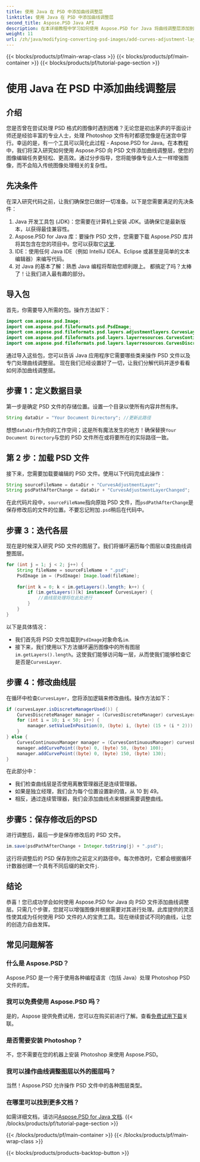 ```yaml
---
title: 使用 Java 在 PSD 中添加曲线调整层
linktitle: 使用 Java 在 PSD 中添加曲线调整层
second_title: Aspose.PSD Java API
description: 在本详细教程中学习如何使用 Aspose.PSD for Java 将曲线调整层添加到 PSD 文件。轻松增强您的图像。
weight: 11
url: /zh/java/modifying-converting-psd-images/add-curves-adjustment-layer-psd/
---
```


{{< blocks/products/pf/main-wrap-class >}}
{{< blocks/products/pf/main-container >}}
{{< blocks/products/pf/tutorial-page-section >}}

# 使用 Java 在 PSD 中添加曲线调整层

## 介绍
您是否曾在尝试处理 PSD 格式的图像时遇到困难？无论您是初出茅庐的平面设计师还是经验丰富的专业人士，处理 Photoshop 文件有时都感觉像是在迷宫中穿行。幸运的是，有一个工具可以简化此过程 - Aspose.PSD for Java。在本教程中，我们将深入研究如何使用 Aspose.PSD 向 PSD 文件添加曲线调整层，使您的图像编辑任务更轻松、更高效。通过分步指导，您将能够像专业人士一样增强图像，而不会陷入传统图像处理相关的复杂性。
## 先决条件
在深入研究代码之前，让我们确保您已做好一切准备。以下是您需要满足的先决条件：
1. Java 开发工具包 (JDK)：您需要在计算机上安装 JDK。请确保它是最新版本，以获得最佳兼容性。
2. Aspose.PSD for Java 库：要操作 PSD 文件，您需要下载 Aspose.PSD 库并将其包含在您的项目中。您可以获取它[这里](https://releases.aspose.com/psd/java/).
3. IDE：使用任何 Java IDE（例如 IntelliJ IDEA、Eclipse 或甚至是简单的文本编辑器）来编写代码。
4. 对 Java 的基本了解：熟悉 Java 编程将帮助您顺利跟上。
都搞定了吗？太棒了！让我们进入最有趣的部分。
## 导入包
首先，你需要导入所需的包。操作方法如下：
```java
import com.aspose.psd.Image;
import com.aspose.psd.fileformats.psd.PsdImage;
import com.aspose.psd.fileformats.psd.layers.adjustmentlayers.CurvesLayer;
import com.aspose.psd.fileformats.psd.layers.layerresources.CurvesContinuousManager;
import com.aspose.psd.fileformats.psd.layers.layerresources.CurvesDiscreteManager;
```
通过导入这些包，您可以告诉 Java 应用程序它需要哪些类来操作 PSD 文件以及专门处理曲线调整层。
现在我们已经设置好了一切，让我们分解代码并逐步看看如何添加曲线调整层。
## 步骤 1：定义数据目录
第一步是确定 PSD 文件的存储位置。设置一个目录以使所有内容井然有序。
```java
String dataDir = "Your Document Directory"; //更新此路径
```
想想`dataDir`作为你的工作空间；这是所有魔法发生的地方！确保替换`Your Document Directory`与您的 PSD 文件所在或将要所在的实际路径一致。
## 第 2 步：加载 PSD 文件
接下来，您需要加载要编辑的 PSD 文件。使用以下代码完成此操作：
```java
String sourceFileName = dataDir + "CurvesAdjustmentLayer";
String psdPathAfterChange = dataDir + "CurvesAdjustmentLayerChanged";
```
在此代码片段中，`sourceFileName`指向原始 PSD 文件，而`psdPathAfterChange`是保存修改后的文件的位置。不要忘记附加`.psd`稍后在代码中。
## 步骤 3：迭代各层
现在是时候深入研究 PSD 文件的图层了。我们将循环遍历每个图层以查找曲线调整图层。
```java
for (int j = 1; j < 2; j++) {
    String fileName = sourceFileName + ".psd";
    PsdImage im = (PsdImage) Image.load(fileName);
    
    for(int k = 0; k < im.getLayers().length; k++) {
        if (im.getLayers()[k] instanceof CurvesLayer) {
            //曲线层处理将在此处进行
        }
    }
}
```
以下是具体情况：
- 我们首先将 PSD 文件加载到`PsdImage`对象命名`im`.
- 接下来，我们使用以下方法循环遍历图像中的所有图层`im.getLayers().length`。这使我们能够访问每一层，从而使我们能够检查它是否是`CurvesLayer`.
## 步骤 4：修改曲线层
在循环中检查`CurvesLayer`，您将添加逻辑来修改曲线。操作方法如下：
```java
if (curvesLayer.isDiscreteManagerUsed()) {
    CurvesDiscreteManager manager = (CurvesDiscreteManager) curvesLayer.getCurvesManager();
    for (int i = 10; i < 50; i++) {
        manager.setValueInPosition(0, (byte) i, (byte) (15 + (i * 2)));
    }
} else {
    CurvesContinuousManager manager = (CurvesContinuousManager) curvesLayer.getCurvesManager();
    manager.addCurvePoint((byte) 0, (byte) 50, (byte) 100);
    manager.addCurvePoint((byte) 0, (byte) 150, (byte) 130);
}
```
在此部分中：
- 我们检查曲线层是否使用离散管理器还是连续管理器。
- 如果是独立经理，我们会为每个位置设置新的值，从 10 到 49。
- 相反，通过连续管理器，我们会添加曲线点来根据需要调整曲线。
## 步骤5：保存修改后的PSD
进行调整后，最后一步是保存修改后的 PSD 文件。
```java
im.save(psdPathAfterChange + Integer.toString(j) + ".psd");
```
这行将调整后的 PSD 保存到你之前定义的路径中。每次修改时，它都会根据循环计数器创建一个具有不同后缀的新文件`j`.
## 结论
恭喜！您已成功学会如何使用 Aspose.PSD for Java 向 PSD 文件添加曲线调整层。只需几个步骤，您就可以增强图像并根据需要对其进行处理。此库提供的灵活性使其成为任何使用 PSD 文件的人的宝贵工具。现在继续尝试不同的曲线，让您的创造力自由发挥。
## 常见问题解答
### 什么是 Aspose.PSD？
Aspose.PSD 是一个用于使用各种编程语言（包括 Java）处理 Photoshop PSD 文件的库。
### 我可以免费使用 Aspose.PSD 吗？
是的，Aspose 提供免费试用，您可以在购买前进行了解。查看[免费试用下载](https://releases.aspose.com/)关联。
### 是否需要安装 Photoshop？
不，您不需要在您的机器上安装 Photoshop 来使用 Aspose.PSD。
### 我可以操作曲线调整图层以外的图层吗？
当然！Aspose.PSD 允许操作 PSD 文件中的各种图层类型。
### 在哪里可以找到更多文档？
如需详细文档，请访问[Aspose.PSD for Java 文档](https://reference.aspose.com/psd/java/).
{{< /blocks/products/pf/tutorial-page-section >}}

{{< /blocks/products/pf/main-container >}}
{{< /blocks/products/pf/main-wrap-class >}}

{{< blocks/products/products-backtop-button >}}
